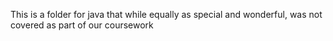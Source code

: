 This is a folder for java that while equally as special and wonderful, was not covered as part of our coursework
